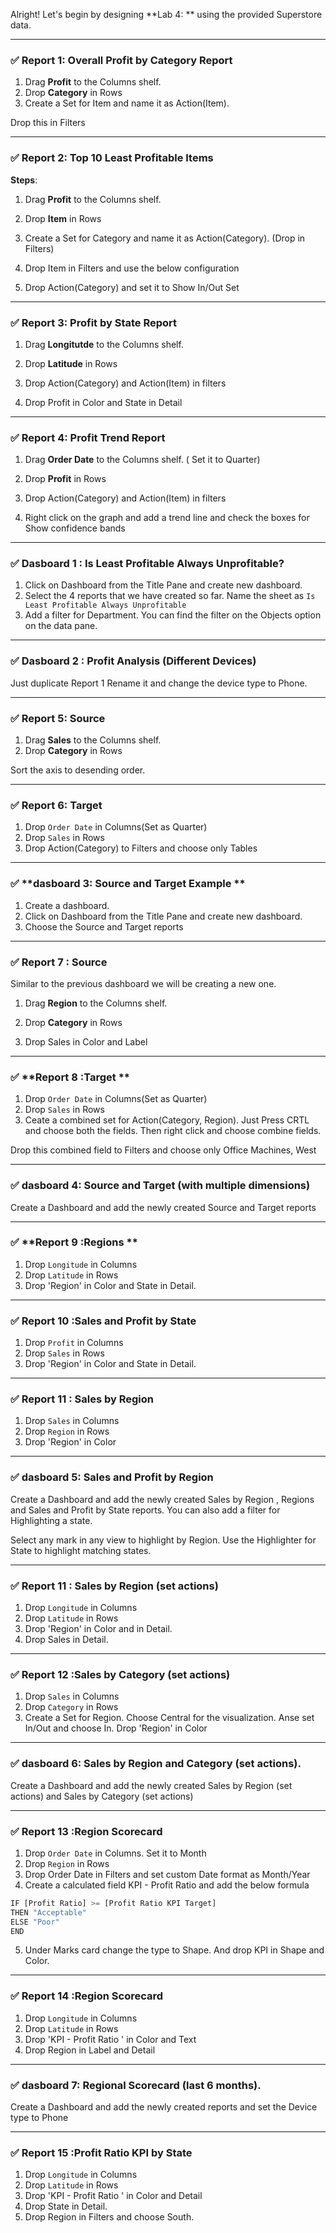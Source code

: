 Alright! Let's begin by designing **Lab 4: ** using the provided Superstore data.



---

### ✅ **Report 1: Overall Profit by Category Report**

1. Drag **Profit** to the Columns shelf.
2. Drop **Category** in Rows 
3. Create a Set for Item and name it as Action(Item).



Drop this in Filters




---

### ✅ **Report 2: Top 10 Least Profitable Items**


**Steps**:


1. Drag **Profit** to the Columns shelf.
2. Drop **Item** in Rows 
3. Create a Set for Category and name it as Action(Category). (Drop in Filters)
4. Drop Item in Filters and use the below configuration

5. Drop Action(Category) and set it to Show In/Out Set



---

### ✅ **Report 3: Profit by State Report**


1. Drag **Longitutde** to the Columns shelf.
2. Drop **Latitude** in Rows 

3. Drop Action(Category) and Action(Item) in filters
4. Drop Profit in Color and State in Detail


----

### ✅ **Report 4: Profit Trend Report**


1. Drag **Order Date** to the Columns shelf. ( Set it to Quarter)
2. Drop **Profit** in Rows 

3. Drop Action(Category) and Action(Item) in filters
4. Right click on the graph and add a trend line and check the boxes for Show confidence bands

-----

### ✅ Dasboard 1 : Is Least Profitable Always Unprofitable? 

1. Click on Dashboard from the Title Pane and create new dashboard. 
2. Select the 4 reports that we have created so far. Name the sheet as `Is Least Profitable Always Unprofitable`
3. Add a filter for Department. You can find the filter on the Objects option on the data pane. 
--------

### ✅ **Dasboard 2 : Profit Analysis (Different Devices)**

Just duplicate Report 1 
Rename it and change the device type to Phone. 


-----

### ✅ **Report 5: Source**



1. Drag **Sales** to the Columns shelf. 
2. Drop **Category** in Rows 

Sort the axis to desending order.

 -----
 ### ✅ **Report 6: Target**

1. Drop  `Order Date` in Columns(Set as Quarter)
2. Drop `Sales` in Rows
3. Drop Action(Category) to Filters and choose only Tables


---------

### ✅ **dasboard 3: Source and Target Example **

1. Create a dashboard.
2. Click on Dashboard from the Title Pane and create new dashboard. 
3. Choose the Source and Target reports

------------
### ✅ **Report 7 : Source**

Similar to the previous dashboard we will be creating a new one.

1. Drag **Region** to the Columns shelf. 
2. Drop **Category** in Rows 

3. Drop Sales in Color and Label

---
### ✅ **Report 8  :Target **

1. Drop  `Order Date` in Columns(Set as Quarter)
2. Drop `Sales` in Rows
3. Ceate a combined set for Action(Category, Region). Just Press CRTL and choose both the fields. Then right click and choose combine fields.


Drop this combined field to Filters and choose only Office Machines, West


---

### ✅ dasboard 4: Source and Target (with multiple dimensions) 

Create a Dashboard and add the newly created Source and Target reports

------------
### ✅ **Report 9  :Regions **

1. Drop  `Longitude` in Columns
2. Drop `Latitude` in Rows
3. Drop 'Region' in Color and State in Detail.

---------
### ✅ Report 10  :Sales and Profit by State 

1. Drop  `Profit` in Columns
2. Drop `Sales` in Rows
3. Drop 'Region' in Color and State in Detail.

------------

### ✅ Report 11  : Sales by Region

1. Drop  `Sales` in Columns
2. Drop `Region` in Rows
3. Drop 'Region' in Color 
-----------------------

### ✅ dasboard 5: Sales and Profit by Region 

Create a Dashboard and add the newly created Sales by Region , Regions and Sales and Profit by State  reports. You can also add a filter for Highlighting a state. 

Select any mark in any view to highlight by Region.
Use the Highlighter for State to highlight matching states.

---------

### ✅ Report 11  : Sales by Region  (set actions)

1. Drop  `Longitude` in Columns
2. Drop `Latitude` in Rows
3. Drop 'Region' in Color and in Detail.
4. Drop Sales in Detail.

---------------
### ✅ Report 12  :Sales by Category (set actions)
1. Drop  `Sales` in Columns
2. Drop `Category` in Rows
3. Create a Set for Region. Choose Central for the visualization. Anse set In/Out and choose In.
Drop 'Region' in Color

----------
### ✅ dasboard 6: Sales by Region and Category (set actions).

Create a Dashboard and add the newly created Sales by Region  (set actions) and Sales by Category (set actions)

------------------

### ✅ Report 13  :Region Scorecard

1. Drop  `Order Date` in Columns. Set it to Month
2. Drop `Region` in Rows
3.  Drop Order Date in Filters and set custom Date format as Month/Year
4. Create a calculated field KPI - Profit Ratio and add the below formula

```python
IF [Profit Ratio] >= [Profit Ratio KPI Target]
THEN "Acceptable"
ELSE "Poor"
END


```

5. Under Marks card change the type to Shape. And drop KPI in Shape and Color.

----------------

### ✅ Report 14  :Region Scorecard

1. Drop  `Longitude` in Columns
2. Drop `Latitude` in Rows
3. Drop 'KPI - Profit Ratio ' in Color and Text
4. Drop Region in Label and Detail


----------

### ✅ dasboard 7: Regional Scorecard (last 6 months).

Create a Dashboard and add the newly created reports and set the Device type to Phone

-----

### ✅ Report 15  :Profit Ratio KPI by State

1. Drop  `Longitude` in Columns
2. Drop `Latitude` in Rows
3. Drop 'KPI - Profit Ratio ' in Color and Detail
4. Drop State in Detail.
5. Drop Region in Filters and choose South.

